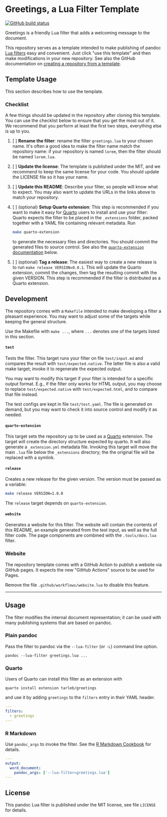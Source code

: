 Greetings, a Lua Filter Template
==================================================================

[![GitHub build status][CI badge]][CI workflow]

Greetings is a friendly Lua filter that adds a welcoming message
to the document.

This repository serves as a template intended to make publishing
of pandoc [Lua filters][] easy and convenient. Just click "use
this template" and then make modifications in your new repository.
See also the GitHub documentation on [creating a repository from a
template][from template].

[Lua filters]: https://pandoc.org/lua-filters.html
[from template]: https://docs.github.com/en/repositories/creating-and-managing-repositories/creating-a-repository-from-a-template
[CI badge]: https://img.shields.io/github/workflow/status/tarleb/lua-filter-template/CI?logo=github
[CI workflow]: https://github.com/tarleb/lua-filter-template/actions/workflows/ci.yaml

Template Usage
------------------------------------------------------------------

This section describes how to use the template.

### Checklist

A few things should be updated in the repository after cloning
this template. You can use the checklist below to ensure that you
get the most out of it. We recommend that you perform at least the
first two steps, everything else is up to you.

1. [ ] **Rename the filter**: rename the filter `greetings.lua` to
   your chosen name. It's often a good idea to make the filter
   name match the repository name: if your repository is named
   `lorem`, then the filter should be named `lorem.lua`.

2. [ ] **Update the license**: The template is published under the
   MIT, and we recommend to keep the same license for your code.
   You should update the LICENSE file so it has your name.

3. [ ] **Update this README**: Describe your filter, so people
   will know what to expect. You may also want to update the URLs
   in the links above to match your repository.

4. [ ] (optional) **Setup Quarto extension**: This step is
   recommended if you want to make it easy for [Quarto][] users to
   install and use your filter: Quarto expects the filter to be
   placed in the `_extensions` folder, packed together with a YAML
   file containing relevant metadata. Run

   ``` bash
   make quarto-extension
   ```

   to generate the necessary files and directories. You should
   commit the generated files to source control. See also the
   [`quarto-extension` documentation](quarto-extension) below.

5. [ ] (optional) **Tag a release**: The easiest way to create a
   new release is to run `make release VERSION=0.0.1`. This will
   update the Quarto extension, commit the changes, then tag the
   resulting commit with the given VERSION. This step is
   recommended if the filter is distributed as a Quarto extension.

Development
------------------------------------------------------------------

The repository comes with a `Makefile` intended to make developing
a filter a pleasant experience. You may want to adjust some of the
targets while keeping the general structure.

Use the Makefile with `make ...`, where `...` denotes one of the
targets listed in this section.

#### `test`

Tests the filter. This target runs your filter on file
`test/input.md` and compares the result with
`test/expected.native`. The latter file is also a valid make
target; invoke it to regenerate the expected output.

You may want to modify this target if your filter is intended for
a specific output format. E.g., if the filter only works for HTML
output, you may choose to replace `test/expected.native` with
`test/expected.html`, and to compare that file instead.

The test configs are kept in file `test/test.yaml`. The file is
generated on demand, but you may want to check it into source
control and modify it as needed.

#### `quarto-extension`

This target sets the repository up to be used as a [Quarto][]
extension. The target will create the directory structure expected
by quarto. It will also generate a `_extension.yml` metadata file.
Invoking this target will move the main `.lua` file below the
`_extensions` directory; the the original file will be replaced
with a symlink.

[Quarto]: https://quarto.org

#### `release`

Creates a new release for the given version. The version must be
passed as a variable:

``` bash
make release VERSION=1.0.0
```

The `release` target depends on `quarto-extension`.

#### `website`

Generates a website for this filter. The website will contain the
contents of this README, an example generated from the test input,
as well as the full filter code. The page components are combined
with the `.tools/docs.lua` filter.

### Website

The repository template comes with a GitHub Action to publish a
website via GitHub pages. It expects the new "GitHub Actions"
source to be used for Pages.

Remove the file `.github/workflows/website.lua` to disable this
feature.

------------------------------------------------------------------

Usage
------------------------------------------------------------------

The filter modifies the internal document representation; it can
be used with many publishing systems that are based on pandoc.

### Plain pandoc

Pass the filter to pandoc via the `--lua-filter` (or `-L`) command
line option.

    pandoc --lua-filter greetings.lua ...

### Quarto

Users of Quarto can install this filter as an extension with

    quarto install extension tarleb/greetings

and use it by adding `greetings` to the `filters` entry
in their YAML header.

``` yaml
---
filters:
  - greetings
---
```

### R Markdown

Use `pandoc_args` to invoke the filter. See the [R Markdown
Cookbook](https://bookdown.org/yihui/rmarkdown-cookbook/lua-filters.html)
for details.

``` yaml
---
output:
  word_document:
    pandoc_args: ['--lua-filter=greetings.lua']
---
```

License
------------------------------------------------------------------

This pandoc Lua filter is published under the MIT license, see
file `LICENSE` for details.
